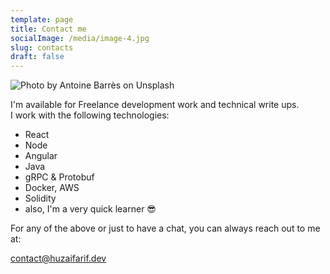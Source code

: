 ```yaml
---
template: page
title: Contact me
socialImage: /media/image-4.jpg
slug: contacts
draft: false
---
```

![Photo by Antoine Barrès on Unsplash](/media/antoine-barres-jay5bqvyf5a-unsplash.jpg "Keep in touch! 😊")

I'm available for Freelance development work and technical write ups.\
I work with the following technologies:

* React
* Node
* Angular
* Java
* gRPC & Protobuf
* Docker, AWS
* Solidity
* also, I'm a very quick learner 😎



For any of the above or just to have a chat, you can always reach out to me at:[](mailto:contact@huzaifarif.dev)

[contact@huzaifarif.dev](mailto:contact@huzaifarif.dev)
